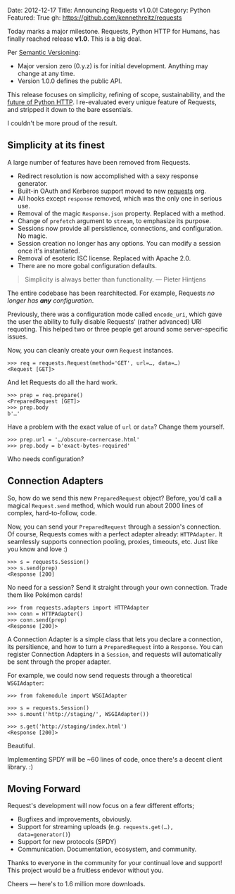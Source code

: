 Date: 2012-12-17
Title: Announcing Requests v1.0.0!
Category: Python
Featured: True
gh: https://github.com/kennethreitz/requests

Today marks a major milestone. Requests, Python HTTP for Humans, has finally reached release **v1.0**. This is a big deal.

Per [Semantic Versioning](http://semver.org/):

- Major version zero (0.y.z) is for initial development. Anything may change at any time.
- Version 1.0.0 defines the public API.

This release focuses on simplicity, refining of scope, sustainability, and the [future of Python HTTP](http://kennethreitz.org/the-future-of-python-http.html). I re-evaluated every unique feature of Requests, and stripped it down to the bare essentials.

I couldn't be more proud of the result.

## Simplicity at its finest

A large number of features have been removed from Requests.

- Redirect resolution is now accomplished with a sexy response generator.
- Built-in OAuth and Kerberos support moved to new [requests](https://github.com/requests/) org.
- All hooks except `response` removed, which was the only one in serious use.
- Removal of the magic `Response.json` property. Replaced with a method.
- Change of `prefetch` argument to `stream`, to emphasize its purpose.
- Sessions now provide all persistience, connections, and configuration. No magic.
- Session creation no longer has any options. You can modify a session once it's instantiated.
- Removal of esoteric ISC license. Replaced with Apache 2.0.
- There are no more gobal configuration defaults.

> Simplicity is always better than functionality.
  — Pieter Hintjens

The entire codebase has been rearchitected. For example, Requests *no longer has **any** configuration*.

Previously, there was a configuration mode called `encode_uri`, which gave the user the ability to fully disable Requests' (rather advanced) URI requoting. This helped two or three people get around some server-specific issues.

Now, you can cleanly create your own `Request` instances.

    >>> req = requests.Request(method='GET', url=…, data=…)
    <Request [GET]>

And let Requests do all the hard work.

    >>> prep = req.prepare()
    <PreparedRequest [GET]>
    >>> prep.body
    b'…'

Have a problem with the exact value of `url` or `data`? Change them yourself.

    >>> prep.url = '…/obscure-cornercase.html'
    >>> prep.body = b'exact-bytes-required'

Who needs configuration?

## Connection Adapters

So, how do we send this new `PreparedRequest` object? Before, you'd call a magical `Request.send` method, which would run about 2000 lines of complex, hard-to-follow, code.

Now, you can send your `PreparedRequest` through a session's connection. Of course, Requests comes with a perfect adapter already: `HTTPAdapter`. It seamlessly supports connection pooling, proxies, timeouts, etc. Just like you know and love :)

    >>> s = requests.Session()
    >>> s.send(prep)
    <Response [200]


No need for a session? Send it straight through your own connection. Trade them like Pokémon cards!

    >>> from requests.adapters import HTTPAdapter
    >>> conn = HTTPAdapter()
    >>> conn.send(prep)
    <Response [200]>

A Connection Adapter is a simple class that lets you declare a connection, its persitience, and how to turn a `PreparedRequest` into a `Response`. You can register Connection Adapters in a `Session`, and requests will automatically be sent through the proper adapter.

For example, we could now send requests through a theoretical `WSGIAdapter`:

    >>> from fakemodule import WSGIAdapter

    >>> s = requests.Session()
    >>> s.mount('http://staging/', WSGIAdapter())

    >>> s.get('http://staging/index.html')
    <Response [200]>

Beautiful.

Implementing SPDY will be ~60 lines of code, once there's a decent client library. :)

## Moving Forward

Request's development will now focus on a few different efforts;

- Bugfixes and improvements, obviously.
- Support for streaming uploads (e.g. `requests.get(…), data=generator()`)
- Support for new protocols (SPDY)
- Communication. Documentation, ecosystem, and community.

Thanks to everyone in the community for your continual love and support! This project would be a fruitless endevor without you.

Cheers — here's to 1.6 million more downloads.
